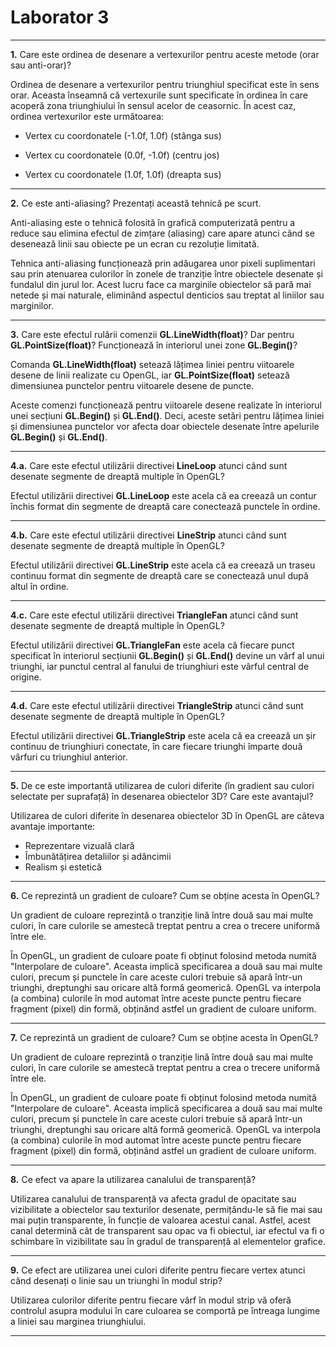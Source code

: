 
# Laborator 3

---

**1.** Care este ordinea de desenare a vertexurilor pentru aceste metode (orar sau anti-orar)?

Ordinea de desenare a vertexurilor pentru triunghiul specificat este în sens orar. Aceasta înseamnă că vertexurile sunt specificate în ordinea în care acoperă zona triunghiului în sensul acelor de ceasornic. În acest caz, ordinea vertexurilor este următoarea:

- Vertex cu coordonatele (-1.0f, 1.0f) (stânga sus)

- Vertex cu coordonatele (0.0f, -1.0f) (centru jos)

- Vertex cu coordonatele (1.0f, 1.0f) (dreapta sus)

---

**2.** Ce este anti-aliasing? Prezentați această tehnică pe scurt.

Anti-aliasing este o tehnică folosită în grafică computerizată pentru a reduce sau elimina efectul de zimțare (aliasing) care apare atunci când se desenează linii sau obiecte pe un ecran cu rezoluție limitată.

Tehnica anti-aliasing funcționează prin adăugarea unor pixeli suplimentari sau prin atenuarea culorilor în zonele de tranziție între obiectele desenate și fundalul din jurul lor. Acest lucru face ca marginile obiectelor să pară mai netede și mai naturale, eliminând aspectul denticios sau treptat al liniilor sau marginilor.

---

**3.** Care este efectul rulării comenzii **GL.LineWidth(float)**? Dar pentru
**GL.PointSize(float)**? Funcționează în interiorul unei zone
**GL.Begin()**?

Comanda **GL.LineWidth(float)** setează lățimea liniei pentru viitoarele desene de linii realizate cu OpenGL, iar **GL.PointSize(float)** setează dimensiunea punctelor pentru viitoarele desene de puncte.

Aceste comenzi funcționează pentru viitoarele desene realizate în interiorul unei secțiuni **GL.Begin()** și **GL.End()**. Deci, aceste setări pentru lățimea liniei și dimensiunea punctelor vor afecta doar obiectele desenate între apelurile **GL.Begin()** și **GL.End()**.

---

**4.a.** Care este efectul utilizării directivei **LineLoop** atunci când sunt
desenate segmente de dreaptă multiple în OpenGL?

Efectul utilizării directivei **GL.LineLoop** este acela că ea creează un contur închis format din segmente de dreaptă care conectează punctele în ordine. 

---

**4.b.** Care este efectul utilizării directivei **LineStrip** atunci când sunt
desenate segmente de dreaptă multiple în OpenGL?

Efectul utilizării directivei **GL.LineStrip** este acela că ea creează un traseu continuu format din segmente de dreaptă care se conectează unul după altul în ordine.

---

**4.c.** Care este efectul utilizării directivei **TriangleFan** atunci când sunt
desenate segmente de dreaptă multiple în OpenGL?

Efectul utilizării directivei **GL.TriangleFan** este acela că fiecare punct specificat în interiorul secțiunii **GL.Begin()** și **GL.End()** devine un vârf al unui triunghi, iar punctul central al fanului de triunghiuri este vârful central de origine.

---

**4.d.** Care este efectul utilizării directivei **TriangleStrip** atunci când sunt
desenate segmente de dreaptă multiple în OpenGL?

Efectul utilizării directivei **GL.TriangleStrip** este acela că ea creează un șir continuu de triunghiuri conectate, în care fiecare triunghi împarte două vârfuri cu triunghiul anterior.

---

**5.** De ce este importantă utilizarea de culori diferite (în gradient sau
culori selectate per suprafață) în desenarea obiectelor 3D? Care este
avantajul?

Utilizarea de culori diferite în desenarea obiectelor 3D în OpenGL are câteva avantaje importante:

- Reprezentare vizuală clară
- Îmbunătățirea detaliilor și adâncimii
- Realism și estetică

---

**6.** Ce reprezintă un gradient de culoare? Cum se obține acesta în
OpenGL?

Un gradient de culoare reprezintă o tranziție lină între două sau mai multe culori, în care culorile se amestecă treptat pentru a crea o trecere uniformă între ele.

În OpenGL, un gradient de culoare poate fi obținut folosind metoda numită "Interpolare de culoare". Aceasta implică specificarea a două sau mai multe culori, precum și punctele în care aceste culori trebuie să apară într-un triunghi, dreptunghi sau oricare altă formă geomerică. OpenGL va interpola (a combina) culorile în mod automat între aceste puncte pentru fiecare fragment (pixel) din formă, obținând astfel un gradient de culoare uniform.

---

**7.** Ce reprezintă un gradient de culoare? Cum se obține acesta în
OpenGL?

Un gradient de culoare reprezintă o tranziție lină între două sau mai multe culori, în care culorile se amestecă treptat pentru a crea o trecere uniformă între ele.

În OpenGL, un gradient de culoare poate fi obținut folosind metoda numită "Interpolare de culoare". Aceasta implică specificarea a două sau mai multe culori, precum și punctele în care aceste culori trebuie să apară într-un triunghi, dreptunghi sau oricare altă formă geomerică. OpenGL va interpola (a combina) culorile în mod automat între aceste puncte pentru fiecare fragment (pixel) din formă, obținând astfel un gradient de culoare uniform.

---

**8.** Ce efect va apare la utilizarea canalului de transparență?

Utilizarea canalului de transparență va afecta gradul de opacitate sau vizibilitate a obiectelor sau texturilor desenate, permițându-le să fie mai sau mai puțin transparente, în funcție de valoarea acestui canal. Astfel, acest canal determină cât de transparent sau opac va fi obiectul, iar efectul va fi o schimbare în vizibilitate sau în gradul de transparență al elementelor grafice.

---

**9.** Ce efect are utilizarea unei culori diferite pentru fiecare vertex
atunci când desenați o linie sau un triunghi în modul strip?

Utilizarea culorilor diferite pentru fiecare vârf în modul strip vă oferă controlul asupra modului în care culoarea se comportă pe întreaga lungime a liniei sau marginea triunghiului.

---